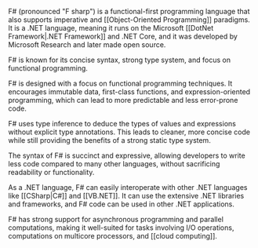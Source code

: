 F# (pronounced "F sharp") is a functional-first programming language that also supports imperative and [[Object-Oriented Programming]] paradigms. It is a .NET language, meaning it runs on the Microsoft [[DotNet Framework|.NET Framework]] and .NET Core, and it was developed by Microsoft Research and later made open source. 

F# is known for its concise syntax, strong type system, and focus on functional programming.

F# is designed with a focus on functional programming techniques. It encourages immutable data, first-class functions, and expression-oriented programming, which can lead to more predictable and less error-prone code.

F# uses type inference to deduce the types of values and expressions without explicit type annotations. This leads to cleaner, more concise code while still providing the benefits of a strong static type system.

The syntax of F# is succinct and expressive, allowing developers to write less code compared to many other languages, without sacrificing readability or functionality. 

As a .NET language, F# can easily interoperate with other .NET languages like [[CSharp|C#]] and [[VB.NET]]. It can use the extensive .NET libraries and frameworks, and F# code can be used in other .NET applications.

F# has strong support for asynchronous programming and parallel computations, making it well-suited for tasks involving I/O operations, computations on multicore processors, and [[cloud computing]].
